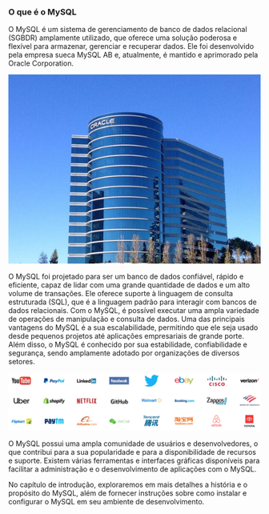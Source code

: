 ### O que é o MySQL


O MySQL é um sistema de gerenciamento de banco de dados relacional (SGBDR) amplamente utilizado, que oferece uma solução poderosa e flexível para armazenar, gerenciar e recuperar dados. Ele foi desenvolvido pela empresa sueca MySQL AB e, atualmente, é mantido e aprimorado pela Oracle Corporation.

![Sede da Oracle Corporation em Redwood Shores, California](../../assets/img/sede_oracle.jpg)


O MySQL foi projetado para ser um banco de dados confiável, rápido e eficiente, capaz de lidar com uma grande quantidade de dados e um alto volume de transações. Ele oferece suporte à linguagem de consulta estruturada (SQL), que é a linguagem padrão para interagir com bancos de dados relacionais. Com o MySQL, é possível executar uma ampla variedade de operações de manipulação e consulta de dados.
Uma das principais vantagens do MySQL é a sua escalabilidade, permitindo que ele seja usado desde pequenos projetos até aplicações empresariais de grande porte. Além disso, o MySQL é conhecido por sua estabilidade, confiabilidade e segurança, sendo amplamente adotado por organizações de diversos setores.

![Algumas empresas que usam MySQL](../../assets/img/corporations.png)


O MySQL possui uma ampla comunidade de usuários e desenvolvedores, o que contribui para a sua popularidade e para a disponibilidade de recursos e suporte. Existem várias ferramentas e interfaces gráficas disponíveis para facilitar a administração e o desenvolvimento de aplicações com o MySQL.

No capítulo de introdução, exploraremos em mais detalhes a história e o propósito do MySQL, além de fornecer instruções sobre como instalar e configurar o MySQL em seu ambiente de desenvolvimento.
